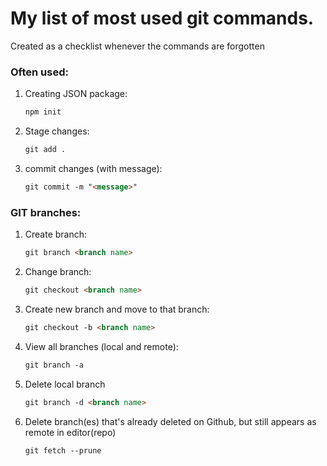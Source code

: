 # My list of most used git commands. 
Created as a checklist whenever the commands are forgotten 

### Often used:
<ol>
  <li>Creating JSON package:</li>

   ```HTML
  npm init
  ```

  <li>Stage changes:</li>
  
  ```HTML
  git add . 
  ```
  
  <li>commit changes (with message):</li>

  ```HTML
  git commit -m "<message>"
  ```
</ol>


### GIT branches:
<ol>
  <li>Create branch:</li>

   ```HTML
  git branch <branch name>
  ```

  <li>Change branch:</li>

   ```HTML
  git checkout <branch name>
  ```

  <li>Create new branch and move to that branch:</li>

   ```HTML
  git checkout -b <branch name>
  ```

  <li>View all branches (local and remote):</li>

   ```HTML
  git branch -a
  ```

  <li>Delete local branch</li>
  
  ```HTML
  git branch -d <branch name> 
  ```
  
  <li>Delete branch(es) that's already deleted on Github, but still appears as remote in editor(repo)</li>

  ```HTML
  git fetch --prune
  ```
</ol>
